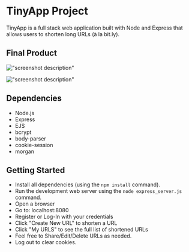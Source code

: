 # TinyApp Project

TinyApp is a full stack web application built with Node and Express that allows users to shorten long URLs (à la bit.ly).

## Final Product

!["screenshot description"](#)

!["screenshot description"](#)

## Dependencies

- Node.js
- Express
- EJS
- bcrypt
- body-parser
- cookie-session
- morgan

## Getting Started

- Install all dependencies (using the `npm install` command).
- Run the development web server using the `node express_server.js` command.
- Open a browser
- Go to: localhost:8080
- Register or Log-In with your credentials
- Click "Create New URL" to shorten a URL
- Click "My URLS" to see the full list of shortened URLs
- Feel free to Share/Edit/Delete URLs as needed.
- Log out to clear cookies.



